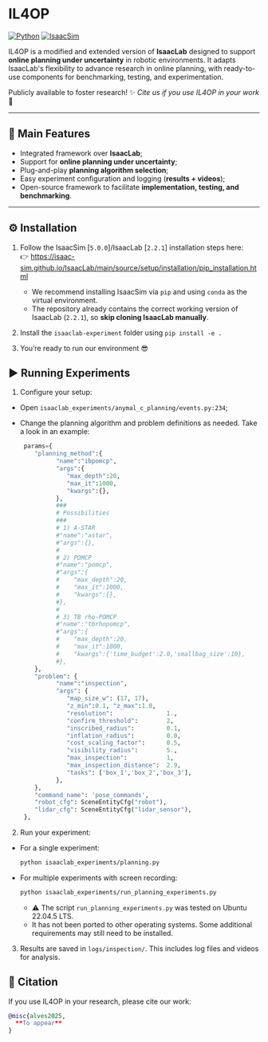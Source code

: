 # IL4OP  
[![Python](https://img.shields.io/badge/python-3.10%2B-blue)](https://www.python.org/) [![IsaacSim](https://img.shields.io/badge/IsaacSim-5.0.0-green)](https://isaac-sim.github.io/IsaacLab/)

IL4OP is a modified and extended version of **IsaacLab** designed to support **online planning under uncertainty** in robotic environments. It adapts IsaacLab's flexibility to advance research in online planning, with ready-to-use components for benchmarking, testing, and experimentation.  

Publicly available to foster research! :sparkles: 
*Cite us if you use IL4OP in your work* :pray:

---

## :rocket: Main Features
- Integrated framework over **IsaacLab**;
- Support for **online planning under uncertainty**; 
- Plug-and-play **planning algorithm selection**;
- Easy experiment configuration and logging (**results + videos**);
- Open-source framework to facilitate **implementation, testing, and benchmarking**. 

---

## :gear: Installation

1. Follow the IsaacSim [`5.0.0`]/IsaacLab [`2.2.1`] installation steps here:  
   :point_right: https://isaac-sim.github.io/IsaacLab/main/source/setup/installation/pip_installation.html  
   - We recommend installing IsaacSim via `pip` and using `conda` as the virtual environment.  
   - The repository already contains the correct working version of IsaacLab (`2.2.1`), so **skip cloning IsaacLab manually**.  

2. Install the `isaaclab-experiment` folder using `pip install -e .`

3. You’re ready to run our environment :sunglasses:

## :arrow_forward: Running Experiments

1. Configure your setup:
- Open `isaaclab_experiments/anymal_c_planning/events.py:234`;
- Change the planning algorithm and problem definitions as needed. Take a look in an example:
  
  ```python
   params={
      "planning_method":{
            "name":"ibpomcp",
            "args":{
               "max_depth":20,
               "max_it":1000,
               "kwargs":{},
            },
            ###
            # Possibilities
            ###
            # 1) A-STAR
            #"name":"astar",
            #"args":{},
            #
            # 2) POMCP
            #"name":"pomcp",
            #"args":{
            #    "max_depth":20,
            #    "max_it":1000,
            #    "kwargs":{},
            #},
            #
            # 3) TB rho-POMCP
            #"name":"tbrhopomcp",
            #"args":{
            #    "max_depth":20,
            #    "max_it":1000,
            #    "kwargs":{'time_budget':2.0,'smallbag_size':10},
            #},
      },
      "problem": {
            "name":"inspection",
            "args": {
               "map_size_w": (17, 17),
               "z_min":0.1, "z_max":1.0,
               "resolution":               1., 
               "confirm_threshold":        2,
               "inscribed_radius":         0.1, 
               "inflation_radius":         0.0, 
               "cost_scaling_factor":      0.5,
               "visibility_radius":        5.,
               "max_inspection":           1,
               "max_inspection_distance":  2.9,
               "tasks": ['box_1','box_2','box_3'],
            },
      },
      "command_name": 'pose_commands',
      "robot_cfg": SceneEntityCfg("robot"),
      "lidar_cfg": SceneEntityCfg("lidar_sensor"),
   },
  ``` 

2. Run your experiment:
- For a single experiment:
   ```bash
   python isaaclab_experiments/planning.py
   ```
- For multiple experiments with screen recording:
   ```bash
   python isaaclab_experiments/run_planning_experiments.py
   ```

  - :warning: The script `run_planning_experiments.py` was tested on Ubuntu 22.04.5 LTS.
  - It has not been ported to other operating systems. Some additional requirements may still need to be installed.

3. Results are saved in `logs/inspection/`. This includes log files and videos for analysis.

## :book: Citation

If you use IL4OP in your research, please cite our work:

```bibtex
@misc{alves2025,
  **To appear**
}
```

